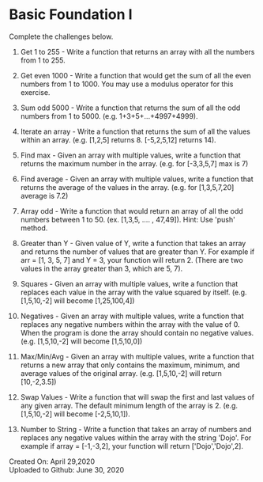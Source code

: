 # Basic Foundation I

Complete the challenges below.

1. Get 1 to 255 - Write a function that returns an array with all the numbers from 1 to 255.

2. Get even 1000 - Write a function that would get the sum of all the even numbers from 1 to 1000.  You may use a modulus operator for this exercise.

3. Sum odd 5000 - Write a function that returns the sum of all the odd numbers from 1 to 5000. (e.g. 1+3+5+...+4997+4999).

4. Iterate an array - Write a function that returns the sum of all the values within an array. (e.g. [1,2,5] returns 8. [-5,2,5,12] returns 14).

5. Find max - Given an array with multiple values, write a function that returns the maximum number in the array. (e.g. for [-3,3,5,7] max is 7)

6. Find average - Given an array with multiple values, write a function that returns the average of the values in the array. (e.g. for [1,3,5,7,20] average is 7.2)

7. Array odd - Write a function that would return an array of all the odd numbers between 1 to 50. (ex. [1,3,5, .... , 47,49]). Hint: Use 'push' method.

8. Greater than Y - Given value of Y, write a function that takes an array and returns the number of values that are greater than Y. For example if arr = [1, 3, 5, 7] and Y = 3, your function will return 2. (There are two values in the array greater than 3, which are 5, 7).

9. Squares - Given an array with multiple values, write a function that replaces each value in the array with the value squared by itself. (e.g. [1,5,10,-2] will become [1,25,100,4])

10. Negatives - Given an array with multiple values, write a function that replaces any negative numbers within the array with the value of 0. When the program is done the array should contain no negative values. (e.g. [1,5,10,-2] will become [1,5,10,0])

11. Max/Min/Avg - Given an array with multiple values, write a function that returns a new array that only contains the maximum, minimum, and average values of the original array. (e.g. [1,5,10,-2] will return [10,-2,3.5])

12. Swap Values - Write a function that will swap the first and last values of any given array. The default minimum length of the array is 2. (e.g. [1,5,10,-2] will become [-2,5,10,1]).

13. Number to String - Write a function that takes an array of numbers and replaces any negative values within the array with the string 'Dojo'. For example if array = [-1,-3,2], your function will return ['Dojo','Dojo',2].

Created On: April 29,2020\
Uploaded to Github: June 30, 2020

